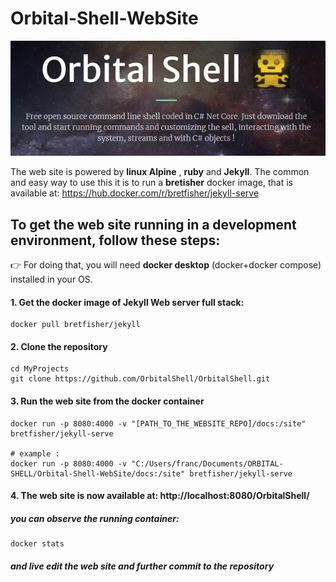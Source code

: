 # Orbital-Shell-WebSite

![orbsh](assets/orbsh-web.png)

The web site is powered by **linux Alpine** , **ruby** and **Jekyll**. The common and easy way to use this it is to run a **bretisher** docker image, that is available at:
https://hub.docker.com/r/bretfisher/jekyll-serve


## To get the web site running in a development environment, follow these steps:

👉 For doing that, you will need **docker desktop** (docker+docker compose) installed in your OS.

#### 1. Get the docker image of Jekyll Web server full stack:

```shell
docker pull bretfisher/jekyll
```

#### 2. Clone the repository

```shell
cd MyProjects
git clone https://github.com/OrbitalShell/OrbitalShell.git
```

#### 3. Run the web site from the docker container

```shell
docker run -p 8080:4000 -v "[PATH_TO_THE_WEBSITE_REPO]/docs:/site" bretfisher/jekyll-serve

# example :
docker run -p 8080:4000 -v "C:/Users/franc/Documents/ORBITAL-SHELL/Orbital-Shell-WebSite/docs:/site" bretfisher/jekyll-serve
```

#### 4. The web site is now available at: http://localhost:8080/OrbitalShell/


##### you can observe the running container:

```shell
docker stats
```
##### and live edit the web site and further commit to the repository

